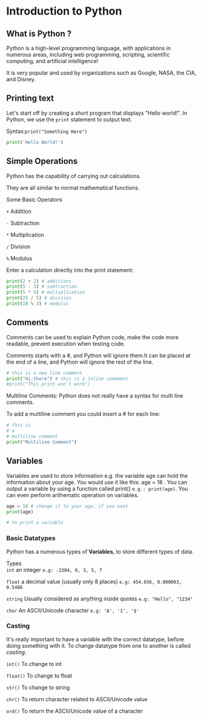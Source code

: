 # Introduction to Python

## What is Python ?
Python is a high-level programming language, with applications in numerous areas, including web programming, scripting, scientific computing, and artificial intelligence!

It is very popular and used by organizations such as Google, NASA, the CIA, and Disney.

## Printing text

Let's start off by creating a short program that displays "Hello world!".
In Python, we use the `print` statement to output text.

Syntax:`print("Something Here")`

```python runnable
print('Hello World!')
```

## Simple Operations

Python has the capability of carrying out calculations.

They are all similar to normal mathematical functions.

Some Basic Operators

`+`  Addition

`-`  Subtraction

`*`  Multiplication

`/`  Division

`%`  Modulus

Enter a calculation directly into the print statement:

```python runnable
print(2 + 2) # additions
print(5 - 3) # subtraction
print(5 * 5) # multiplication
print(25 / 5) # division
print(10 % 3) # modulus
```

## Comments 
Comments can be used to explain Python code, make the code more readable, prevent execution when testing code.

Comments starts with a #, and Python will ignore them.It can be placed at the end of a line, and Python will ignore the rest of the line. 

```python runnable
# this is a new line comment
print("Hi,there") # this is a inline commment
#print("This print won't work")
```

Multiline Comments:
Python does not really have a syntax for multi line comments.

To add a multiline comment you could insert a # for each line:

```python runnable
# this is 
# a 
# multiline comment
print("Multiline Comment")
```

## Variables

Variables are used to store information e.g. the variable age can hold the information about your age. You would use it like this: age = 18 . You can output a variable by using a function called print() `e.g.: print(age)`. You can even perform arithematic operation on variables.

```python runnable
age = 18 # change it to your age, if you want 
print(age)

# to print a variable
```

### Basic Datatypes

Python has a numerous types of **Variables**, to store different types of data.

Types  
`int`    an integer   `e.g: -2304, 0, 3, 5, 7`

`float`  a decimal value (usually only 8 places)   `e.g: 454.656, 0.000003, 0.5486`

`string` Usually considered as anything inside quotes   `e.g: "Hello", "1234"`

`char`   An ASCII/Unicode character   `e.g: 'A', '1', '$'`

### Casting

It's really important to have a variable with the correct datatype, before doing something with it.
To change datatype from one to another is called *casting*.

`int()` To change to int

`float()` To change to float

`str()`  To change to string

`chr()`  To return character related to ASCII/Unicode value

`ord()`  To return the ASCII/Unicode value of a character
